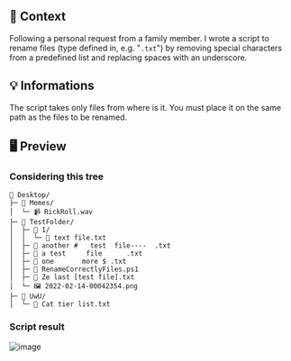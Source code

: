 ## 📖 Context

Following a personal request from a family member. I wrote a script to rename files (type defined in, e.g. "`.txt`") by removing special characters from a predefined list and replacing spaces with an underscore.

## 💡 Informations

The script takes only files from where is it. You must place it on the same path as the files to be renamed.

## 🖥️ Preview

### Considering this tree
```
📂 Desktop/  
├─ 📂 Memes/  
│  └─ 📹 RickRoll.wav  
├─ 📂 TestFolder/  
│  ├─ 📂 1/  
│  │  └─ 📄 text file.txt  
│  ├─ 📄 another #   test  file----  .txt  
│  ├─ 📄 a test     file      .txt  
│  ├─ 📄 one       more $ .txt  
│  ├─ 📜 RenameCorrectlyFiles.ps1    
│  ├─ 📄 Ze last [test file].txt  
│  └─ 🖼️ 2022-02-14-00042354.png  
├─ 📂 UwU/  
│  └─ 📄 Cat tier list.txt  
```
### Script result

![image](https://user-images.githubusercontent.com/61025448/153945096-a5e20011-c68b-43b1-b697-250e8eda20e2.png)
